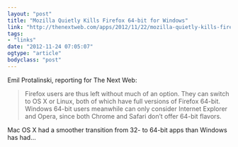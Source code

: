 ```yaml
---
layout: "post"
title: "Mozilla Quietly Kills Firefox 64-bit for Windows"
link: "http://thenextweb.com/apps/2012/11/22/mozilla-quietly-kills-firefox-64-bit-for-windows-despite-an-alleged-50-of-testers-using-it/"
tags: 
- "links"
date: "2012-11-24 07:05:07"
ogtype: "article"
bodyclass: "post"
---
```


Emil Protalinski, reporting for The Next Web:

> Firefox users are thus left without much of an option. They can switch to OS X or Linux, both of which have full versions of Firefox 64-bit. Windows 64-bit users meanwhile can only consider Internet Explorer and Opera, since both Chrome and Safari don’t offer 64-bit flavors.

Mac OS X had a smoother transition from 32- to 64-bit apps than Windows has had…